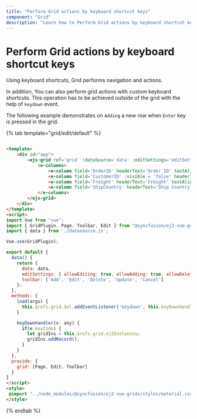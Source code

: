 ```yaml
---
title: "Perform Grid actions by keyboard shortcut keys"
component: "Grid"
description: "Learn how to Perform Grid actions by keyboard shortcut keys."
---
```


# Perform Grid actions by keyboard shortcut keys

Using keyboard shortcuts, Grid performs navigation and actions.

In addition, You can also perform grid actions with custom keyboard shortcuts. This operation has to be achieved outside of the grid with the help of `keydown` event.

The following example demonstrates on `Adding` a new row when `Enter` key is pressed in the grid.

{% tab template="grid/edit/default" %}

```html

<template>
    <div id="app">
        <ejs-grid ref='grid' :dataSource='data' :editSettings='editSettings' :toolbar='toolbar' height='273px' :load = 'load'>
            <e-columns>
                <e-column field='OrderID' headerText='Order ID' textAlign='Right' :isPrimaryKey='true' width=100></e-column>
                <e-column field='CustomerID' :visible = 'false' headerText='Customer ID' width=120></e-column>
                <e-column field='Freight' headerText='Freight' textAlign= 'Right' editType= 'numericedit' width=120 format= 'C2'></e-column>
                <e-column field='ShipCountry' headerText='Ship Country' editType= 'dropdownedit' width=150></e-column>
            </e-columns>
        </ejs-grid>
    </div>
</template>
<script>
import Vue from "vue";
import { GridPlugin, Page, Toolbar, Edit } from "@syncfusion/ej2-vue-grids";
import { data } from './datasource.js';

Vue.use(GridPlugin);

export default {
  data() {
    return {
      data: data,
      editSettings: { allowEditing: true, allowAdding: true, allowDeleting: true, mode: 'Normal' },
      toolbar: ['Add', 'Edit', 'Delete', 'Update', 'Cancel']
    };
  },
  methods: {
    load(args) {
      this.$refs.grid.$el.addEventListener('keydown', this.keyDownHandler);
    }

    keyDownHandler(e: any) {
      if(e.keyCode) {
        let gridIns = this.$refs.grid.ej2Instances;
        gridIns.addRecord();
      }
    }
  },
  provide: {
    grid: [Page, Edit, Toolbar]
  }
}
</script>
<style>
 @import "../node_modules/@syncfusion/ej2-vue-grids/styles/material.css";
</style>

```

{% endtab %}
